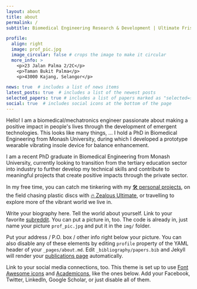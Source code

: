 ```yaml
---
layout: about
title: about
permalink: /
subtitle: Biomedical Engineering Research & Development | Ultimate Frisbee Athlete

profile:
  align: right
  image: prof_pic.jpg
  image_circular: false # crops the image to make it circular
  more_info: >
    <p>23 Jalan Palma 2/2C</p>
    <p>Taman Bukit Palma</p>
    <p>43000 Kajang, Selangor</p>

news: true  # includes a list of news items
latest_posts: true  # includes a list of the newest posts
selected_papers: true # includes a list of papers marked as "selected={true}"
social: true  # includes social icons at the bottom of the page
---
```


Hello! I am a biomedical/mechatronics engineer passionate about making a positive impact in people's lives through the development of emergent technologies. This looks like many things, ... I hold a PhD in Biomedical Engineering from Monash University, during which I developed a prototype wearable vibrating insole device for balance enhancement.

I am a recent PhD graduate in Biomedical Engineering from Monash University, currently looking to transition from the tertiary education sector into industry to further develop my technical skills and contribute to meaningful projects that create positive impacts through the private sector.

In my free time, you can catch me tinkering with my [🛠️ personal projects](https://jeshaiahkhor.github.io/projects/), on the field chasing plastic discs with [🔥 Zealous Ultimate](https://www.instagram.com/zealousultimate/), or travelling to explore more of the vibrant world we live in.

Write your biography here. Tell the world about yourself. Link to your favorite [subreddit](http://reddit.com). You can put a picture in, too. The code is already in, just name your picture `prof_pic.jpg` and put it in the `img/` folder.

Put your address / P.O. box / other info right below your picture. You can also disable any of these elements by editing `profile` property of the YAML header of your `_pages/about.md`. Edit `_bibliography/papers.bib` and Jekyll will render your [publications page](/al-folio/publications/) automatically.

Link to your social media connections, too. This theme is set up to use [Font Awesome icons](https://fontawesome.com/) and [Academicons](https://jpswalsh.github.io/academicons/), like the ones below. Add your Facebook, Twitter, LinkedIn, Google Scholar, or just disable all of them.
